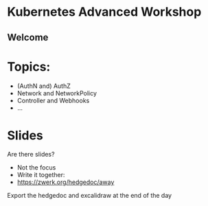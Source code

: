 # Kubernetes Advanced Workshop

## Welcome

# Topics:

* (AuthN and) AuthZ
* Network and NetworkPolicy
* Controller and Webhooks
* ...


# Slides

Are there slides? 

* Not the focus
* Write it together:
* https://zwerk.org/hedgedoc/away

Export the hedgedoc and excalidraw at the end of the day



<!--
* * https://s.42l.fr/2M3yenoy
-->
